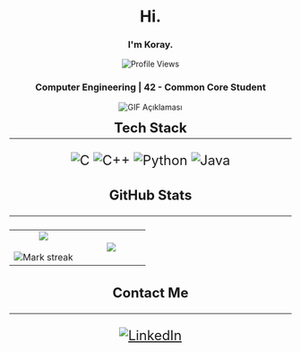 <h1 align="center">Hi.</h1>

<h3 align="center">I'm Koray.</h3>

<div align="center">
  <img src="https://komarev.com/ghpvc/?username=koraymullaoglu&label=Profile%20views&color=green&style=flat"  alt="Profile Views" />
</div>
<h3 align="center"> Computer Engineering | 42 - Common Core Student</h5>

<p align="center">
  <img src="https://media1.giphy.com/media/v1.Y2lkPTc5MGI3NjExaXA3Zno1cjFmMTRvbmUzc3YxenZua2p6aXEybDdpNWY5MHBjaXNyZiZlcD12MV9pbnRlcm5hbF9naWZfYnlfaWQmY3Q9Zw/bxxdEyhku8BuoW12I6/giphy.gif" alt="GIF Açıklaması">
</p>

<p align="center"><strong><font size='5'>Tech Stack</strong></p>
<hr style="margin-top: -10px;">


<div align="center">
  <img src="https://img.shields.io/badge/c-%2300599C.svg?style=for-the-badge&logo=c&logoColor=white" alt="C" />
  <img src="https://img.shields.io/badge/c++-%2300599C.svg?style=for-the-badge&logo=c%2B%2B&logoColor=white" alt="C++" />
  <img src="https://img.shields.io/badge/python-3670A0?style=for-the-badge&logo=python&logoColor=ffdd54" alt="Python" />
  <img src="https://img.shields.io/badge/java-%23ED8B00.svg?style=for-the-badge&logo=openjdk&logoColor=white" alt="Java" />
</div>

<h4 align="center">GitHub Stats</h4>
<hr style="margin-top: -10px;">

<p align="center">
  <table align="center">
    <tr border="none">
      <td width="50%" align="center">
        <img align="center" src="https://github-readme-stats.vercel.app/api?username=koraymullaoglu&theme=dark&show_icons=true&count_private=true" />
        <br></br>
        <img title="🔥 Get streak stats for your profile at git.io/streak-stats" alt="Mark streak" src="https://github-readme-streak-stats.herokuapp.com/?user=koraymullaoglu&theme=dark&hide_border=false" /> 
      </td>
      <td width="50%" align="center">
        <img align="center" src="https://github-readme-stats.anuraghazra1.vercel.app/api/top-langs/?username=koraymullaoglu&theme=dark&hide_border=false&no-bg=true&no-frame=true&langs_count=10"/>
      </td>
    </tr>
  </table>
</p>


<h4 align="center">Contact Me</h4>
<hr style="margin-top: -10px;">
<div align="center">
  <a href="https://www.linkedin.com/in/koraymullaoglu/" target="_blank">
    <img src="https://img.shields.io/badge/LinkedIn-0A66C2?style=for-the-badge&logo=linkedin&logoColor=white" alt="LinkedIn" />
  </a>
</div>

